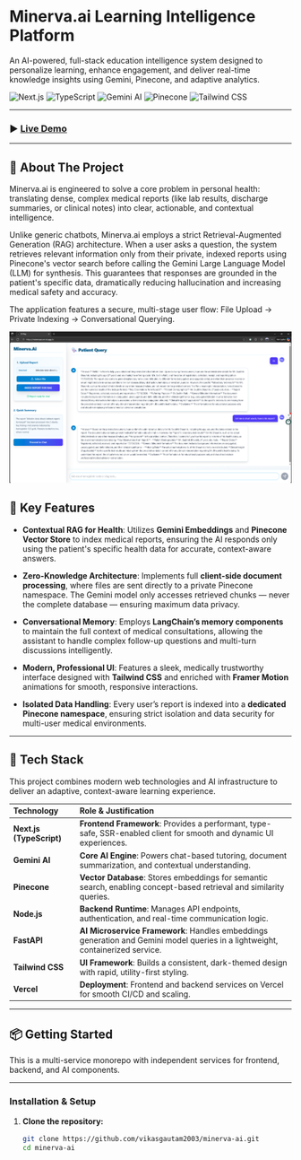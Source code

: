 # Minerva.ai Learning Intelligence Platform

An AI-powered, full-stack education intelligence system designed to personalize learning, enhance engagement, and deliver real-time knowledge insights using Gemini, Pinecone, and adaptive analytics.

![Next.js](https://img.shields.io/badge/Next.js-000000?logo=next.js&logoColor=white&style=for-the-badge)
![TypeScript](https://img.shields.io/badge/TypeScript-3178C6?logo=typescript&logoColor=white&style=for-the-badge)
![Gemini AI](https://img.shields.io/badge/Gemini_AI-4285F4?logo=google&logoColor=white&style=for-the-badge)
![Pinecone](https://img.shields.io/badge/Pinecone-00A78E?logo=pinecone&logoColor=white&style=for-the-badge)
![Tailwind CSS](https://img.shields.io/badge/Tailwind_CSS-38B2AC?logo=tailwind-css&logoColor=white&style=for-the-badge)

---

### ▶️ [Live Demo](https://minervaai.vercel.app/)

---



## 📖 About The Project

Minerva.ai is engineered to solve a core problem in personal health: translating dense, complex medical reports (like lab results, discharge summaries, or clinical notes) into clear, actionable, and contextual intelligence.

Unlike generic chatbots, Minerva.ai employs a strict Retrieval-Augmented Generation (RAG) architecture. When a user asks a question, the system retrieves relevant information only from their private, indexed reports using Pinecone's vector search before calling the Gemini Large Language Model (LLM) for synthesis. This guarantees that responses are grounded in the patient's specific data, dramatically reducing hallucination and increasing medical safety and accuracy.

The application features a secure, multi-stage user flow: File Upload -> Private Indexing -> Conversational Querying.


![Project Screenshot](public/med.png)


## 🌟 Key Features

- **Contextual RAG for Health**: Utilizes **Gemini Embeddings** and **Pinecone Vector Store** to index medical reports, ensuring the AI responds only using the patient's specific health data for accurate, context-aware answers.

- **Zero-Knowledge Architecture**: Implements full **client-side document processing**, where files are sent directly to a private Pinecone namespace. The Gemini model only accesses retrieved chunks — never the complete database — ensuring maximum data privacy.

- **Conversational Memory**: Employs **LangChain’s memory components** to maintain the full context of medical consultations, allowing the assistant to handle complex follow-up questions and multi-turn discussions intelligently.

- **Modern, Professional UI**: Features a sleek, medically trustworthy interface designed with **Tailwind CSS** and enriched with **Framer Motion** animations for smooth, responsive interactions.

- **Isolated Data Handling**: Every user’s report is indexed into a **dedicated Pinecone namespace**, ensuring strict isolation and data security for multi-user medical environments.


---

## 🔧 Tech Stack

This project combines modern web technologies and AI infrastructure to deliver an adaptive, context-aware learning experience.

| Technology | Role & Justification |
| :---------- | :------------------ |
| **Next.js (TypeScript)** | **Frontend Framework**: Provides a performant, type-safe, SSR-enabled client for smooth and dynamic UI experiences. |
| **Gemini AI** | **Core AI Engine**: Powers chat-based tutoring, document summarization, and contextual understanding. |
| **Pinecone** | **Vector Database**: Stores embeddings for semantic search, enabling concept-based retrieval and similarity queries. |
| **Node.js** | **Backend Runtime**: Manages API endpoints, authentication, and real-time communication logic. |
| **FastAPI** | **AI Microservice Framework**: Handles embeddings generation and Gemini model queries in a lightweight, containerized service. |
| **Tailwind CSS** | **UI Framework**: Builds a consistent, dark-themed design with rapid, utility-first styling. |
| **Vercel** | **Deployment**: Frontend and backend services on Vercel for smooth CI/CD and scaling. |

---

## 📦 Getting Started

This is a multi-service monorepo with independent services for frontend, backend, and AI components.

---

### Installation & Setup

1. **Clone the repository:**
   ```bash
   git clone https://github.com/vikasgautam2003/minerva-ai.git
   cd minerva-ai
